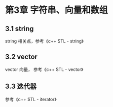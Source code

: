 # 第3章 字符串、向量和数组


## 3.1 string

string 相关点，参考《c++ STL - string》


## 3.2 vector

vector 向量， 参考《c++ STL - vector》


## 3.3 迭代器

参考《c++ STL - iterator》
